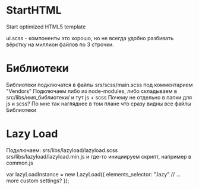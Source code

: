 # StartHTML
Start optimized HTML5 template



ui.scss - компоненты это хорошо, но не всегда удобно разбивать вёрстку на миллион файлов по 3 строчки.

# Библиотеки
Библиотеки подключатся в файлы srs/scss/main.scss под комментарием "Vendors"
Подключаем либо из node-modules, либо складываем в src/libs/имя_библиотеки/ и тут js + scss
Почему не отдельно в папки для js и scss? По мне так нагляднее в том плане что сразу видны все файлы Библиотеки

# Lazy Load
Подключаем:
srs/libs/lazyload/lazyload.scss
srs/libs/lazyload/lazyload.min.js
и где-то инициируем скрипт, например в common.js

var lazyLoadInstance = new LazyLoad({
    elements_selector: ".lazy"
    // ... more custom settings?
});






